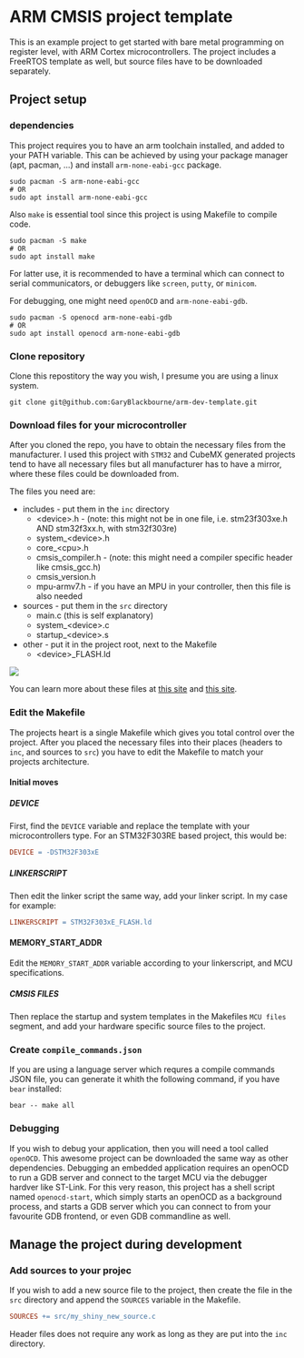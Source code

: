 # ARM CMSIS project template

This is an example project to get started with bare metal programming on register level, with ARM Cortex microcontrollers. The project includes a FreeRTOS template as well, but source files have to be downloaded separately.

## Project setup

### dependencies

This project requires you to have an arm toolchain installed, and added to your PATH variable. This can be achieved by using your package manager (apt, pacman, ...) and install `arm-none-eabi-gcc` package.

``` shell
sudo pacman -S arm-none-eabi-gcc
# OR
sudo apt install arm-none-eabi-gcc
```

Also `make` is essential tool since this project is using Makefile to compile code.

``` shell
sudo pacman -S make
# OR
sudo apt install make
```

For latter use, it is recommended to have a terminal which can connect to serial communicators, or debuggers like `screen`, `putty`, or `minicom`.

For debugging, one might need `openOCD` and `arm-none-eabi-gdb`.

``` Shell
sudo pacman -S openocd arm-none-eabi-gdb
# OR
sudo apt install openocd arm-none-eabi-gdb
```

### Clone repository

Clone this repostitory the way you wish, I presume you are using a linux system.

```
git clone git@github.com:GaryBlackbourne/arm-dev-template.git
```

### Download files for your microcontroller

After you cloned the repo, you have to obtain the necessary files from the manufacturer. I used this project with `STM32` and CubeMX generated projects tend to have all necessary files but all manufacturer has to have a mirror, where these files could be downloaded from.

The files you need are:
- includes - put them in the `inc` directory
  - \<device\>.h - (note: this might not be in one file, i.e. stm23f303xe.h AND stm32f3xx.h, with stm32f303re)
  - system_\<device\>.h 
  - core_\<cpu\>.h
  - cmsis_compiler.h - (note: this might need a compiler specific header like cmsis_gcc.h)
  - cmsis_version.h 
  - mpu-armv7.h - if you have an MPU in your controller, then this file is also needed
- sources - put them in the `src` directory
  - main.c (this is self explanatory)
  - system_\<device\>.c 
  - startup_\<device\>.s
- other - put it in the project root, next to the Makefile
  - \<device\>_FLASH.ld

![](https://www.keil.com/pack/doc/cmsis/Core/html/CMSIS_CORE_Files.png)

You can learn more about these files at [this site](https://arm-software.github.io/CMSIS_5/Core/html/using_pg.html) and [this site](https://www.keil.com/pack/doc/cmsis/Core/html/templates_pg.html).

### Edit the Makefile

The projects heart is a single Makefile which gives you total control over the project. After you placed the necessary files 
into their places (headers to `inc`, and sources to `src`) you have to edit the Makefile to match your projects architecture.

#### Initial moves

##### DEVICE
First, find the `DEVICE` variable and replace the template with your microcontrollers type. For an STM32F303RE based project, this would be:

``` Makefile
DEVICE = -DSTM32F303xE
```

##### LINKERSCRIPT
Then edit the linker script the same way, add your linker script. In my case for example:

``` Makefile
LINKERSCRIPT = STM32F303xE_FLASH.ld
```

#### MEMORY_START_ADDR
Edit the `MEMORY_START_ADDR` variable according to your linkerscript, and MCU specifications.

##### CMSIS FILES
Then replace the startup and system templates in the Makefiles `MCU files` segment, and add your hardware specific source files to the project.


### Create `compile_commands.json`

If you are using a language server which requres a compile commands JSON file, you can generate it whith the following command, if you have `bear` installed:

```
bear -- make all
```
### Debugging

If you wish to debug your application, then you will need a tool called `openOCD`. This awesome project can be downloaded the same way as other dependencies. Debugging an embedded application requires an openOCD to run a GDB server and connect to the target MCU via the debugger hardver like ST-Link. For this very reason, this project has a shell script named `openocd-start`, which simply starts an openOCD as a background process, and starts a GDB server which you can connect to from your favourite GDB frontend, or even GDB commandline as well.

## Manage the project during development

### Add sources to your projec
If you wish to add a new source file to the project, then create the file in the `src` directory and append the `SOURCES` variable in the Makefile. 

``` Makefile
SOURCES += src/my_shiny_new_source.c
```

Header files does not require any work as long as they are put into the `inc` directory.

